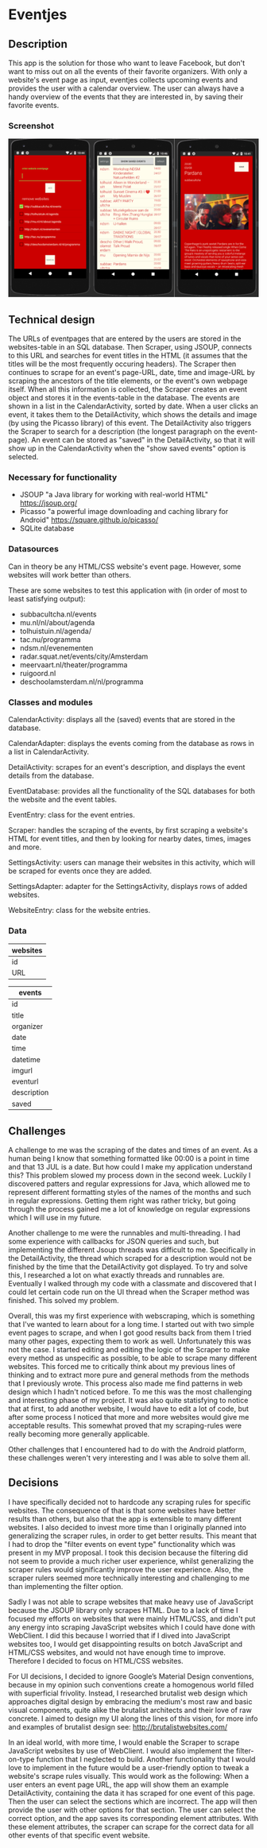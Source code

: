 # Eventjes
## Description
This app is the solution for those who want to leave Facebook, but don't want to miss out on all the events of their favorite organizers.
With only a website's event page as input, eventjes collects upcoming events and provides the user with a calendar overview. 
The user can always have a handy overview of the events that they are interested in, by saving their favorite events.

### Screenshot
![](/doc/screenshotEventjes.png)

## Technical design
The URLs of eventpages that are entered by the users are stored in the websites-table in an SQL database.
Then Scraper, using JSOUP, connects to this URL and searches for event titles in the HTML (it assumes that the titles will be the most frequently occuring headers).
The Scraper then continues to scrape for an event's page-URL, date, time and image-URL by scraping the ancestors of the title elements, or the event's own webpage itself.
When all this information is collected, the Scraper creates an event object and stores it in the events-table in the database. The events are shown in a list in the CalendarActivity, sorted by date.
When a user clicks an event, it takes them to the DetailActivity, which shows the details and image (by using the Picasso library) of this event. The DetailActivity also triggers the Scraper to search for a description (the longest paragraph on the event-page).
An event can be stored as "saved" in the DetailActivity, so that it will show up in the CalendarActivity when the "show saved events" option is selected.

### Necessary for functionality
- JSOUP "a Java library for working with real-world HTML" https://jsoup.org/
- Picasso "a powerful image downloading and caching library for Android" https://square.github.io/picasso/
- SQLite database

### Datasources
Can in theory be any HTML/CSS website's event page. However, some websites will work better than others.

These are some websites to test this application with (in order of most to least satisfying output):
- subbacultcha.nl/events
- mu.nl/nl/about/agenda
- tolhuistuin.nl/agenda/
- tac.nu/programma
- ndsm.nl/evenementen
- radar.squat.net/events/city/Amsterdam
- meervaart.nl/theater/programma
- ruigoord.nl
- deschoolamsterdam.nl/nl/programma


### Classes and modules
CalendarActivity: displays all the (saved) events that are stored in the database.

CalendarAdapter: displays the events coming from the database as rows in a list in CalendarActivity.

DetailActivity: scrapes for an event's description, and displays the event details from the database.

EventDatabase: provides all the functionality of the SQL databases for both the website and the event tables.

EventEntry: class for the event entries.

Scraper: handles the scraping of the events, by first scraping a website's HTML for event titles, and then by looking for nearby dates, times, images and more.

SettingsActivity: users can manage their websites in this activity, which will be scraped for events once they are added.

SettingsAdapter: adapter for the SettingsActivity, displays rows of added websites.

WebsiteEntry: class for the website entries.

### Data
| websites |
| -------- |
|    id    |
|   URL    |

|  events  | 
| -------- | 
|    id    | 
|  title   | 
| organizer|
| date |
| time |
| datetime |
| imgurl |
| eventurl |
| description |
| saved |

## Challenges
A challenge to me was the scraping of the dates and times of an event. As a human being I know that something formatted like 00:00 is a point in time and that 13 JUL is a date.
But how could I make my application understand this? This problem slowed my process down in the second week. Luckily I discovered patters and regular expressions for Java, which allowed me to represent different formatting styles of the names of the months and such in regular expressions. Getting them right was rather tricky, but going through the process gained me a lot of knowledge on regular expressions which I will use in my future.


Another challenge to me were the runnables and multi-threading. I had some experience with callbacks for JSON queries and such, but implementing the different Jsoup threads was difficult to me.
Specifically in the DetailActivity, the thread which scraped for a description would not be finished by the time that the DetailActivity got displayed. To try and solve this, I researched a lot on what exactly threads and runnables are.
Eventually I walked through my code with a classmate and discovered that I could let certain code run on the UI thread when the Scraper method was finished. This solved my problem.


Overall, this was my first experience with webscraping, which is something that I've wanted to learn about for a long time.
I started out with two simple event pages to scrape, and when I got good results back from them I tried many other pages, expecting them to work as well.
Unfortunately this was not the case. I started editing and editing the logic of the Scraper to make every method as unspecific as possible, to be able to scrape many different websites.
This forced me to critically think about my previous lines of thinking and to extract more pure and general methods from the methods that I previously wrote. This process also made me find patterns in web design which I hadn't noticed before. To me this was the most challenging and interesting phase of my project.
It was also quite statisfying to notice that at first, to add another website, I would have to edit a lot of code, but after some process I noticed that more and more websites would give me acceptable results.
This somewhat proved that my scraping-rules were really becoming more generally applicable.


Other challenges that I encountered had to do with the Android platform, these challenges weren't very interesting and I was able to solve them all.

## Decisions
I have specifically decided not to hardcode any scraping rules for specific websites. The consequence of that is that some websites have better results than others, but also that the app is extensible to many different websites. I also decided to invest more time than I originally planned into generalizing the scraper rules, in order to get better results. This meant that I had to drop the "filter events on event type" functionality which was present in my MVP proposal. I took this decision because the filtering did not seem to provide a much richer user experience, whilst generalizing the scraper rules would significantly improve the user experience.  Also, the scraper rulers seemed more technically interesting and challenging to me than implementing the filter option.


Sadly I was not able to scrape websites that make heavy use of JavaScript because the JSOUP library only scrapes HTML. Due to a lack of time I focused my efforts on websites that were mainly HTML/CSS, and didn't put any energy into scraping JavaScript websites which I could have done with WebClient. I did this because I worried that if I dived into JavaScript websites too, I would get disappointing results on botch JavaScript and HTML/CSS websites, and would not have enough time to improve. Therefore I decided to focus on HTML/CSS websites.


For UI decisions, I decided to ignore Google’s Material Design conventions, because in my opinion such conventions create a homogenous world filled with superficial frivolity. Instead, I researched brutalist web design which approaches digital design by embracing the medium's most raw and basic visual components, quite alike the brutalist architects and their love of raw concrete. I aimed to design my UI along the lines of this vision, for more info and examples of brutalist design see: http://brutalistwebsites.com/


In an ideal world, with more time, I would enable the Scraper to scrape JavaScript websites by use of WebClient. I would also implement the filter-on-type function that I neglected to build.
Another functionality that I would love to implement in the future would be a user-friendly option to tweak a website's scrape rules visually. This would work as the following:
When a user enters an event page URL, the app will show them an example DetailActivity, containing the data it has scraped for one event of this page. Then the user can select the
sections which are incorrect. The app will then provide the user with other options for that section. The user can select the correct option, and the app saves its corresponding element attributes.
With these element attributes, the scraper can scrape for the correct data for all other events of that specific event website.
